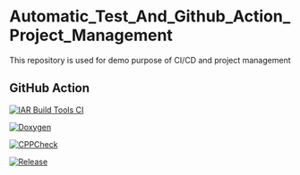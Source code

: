 # Automatic_Test_And_Github_Action_Project_Management

This repository is used for demo purpose of CI/CD and project management 

## GitHub Action

[![IAR Build Tools CI](https://github.com/Kasimashi/Automatic_Test_And_Github_Action/actions/workflows/IAR_build.yaml/badge.svg)](https://github.com/Kasimashi/Automatic_Test_And_Github_Action/actions/workflows/IAR_build.yaml)

[![Doxygen](https://github.com/Kasimashi/Automatic_Test_And_Github_Action/actions/workflows/doxygen.yaml/badge.svg)](https://github.com/Kasimashi/Automatic_Test_And_Github_Action/actions/workflows/doxygen.yaml)

[![CPPCheck](https://github.com/Kasimashi/Automatic_Test_And_Github_Action/actions/workflows/cppcheck.yaml/badge.svg)](https://github.com/Kasimashi/Automatic_Test_And_Github_Action/actions/workflows/cppcheck.yaml)

[![Release](https://img.shields.io/github/v/release/Kasimashi/Automatic_Test_And_Github_Action?display_name=tag&style=plastic)](https://github.com/Kasimashi/Automatic_Test_And_Github_Action/releases)
